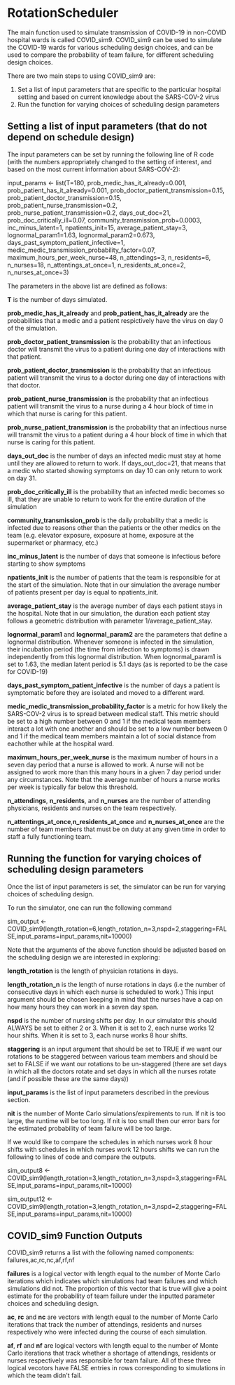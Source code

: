 # RotationScheduler

The main function used to simulate transmission of COVID-19 in non-COVID hospital wards is called COVID_sim9. COVID_sim9 can be used to simulate the COVID-19 wards for various scheduling design choices, and can be used to compare the probability of team failure, for different scheduling design choices.

There are two main steps to using COVID_sim9 are:
1) Set a list of input parameters that are specific to the particular hospital setting and based on current knowledge about the SARS-COV-2 virus
2) Run the function for varying choices of scheduling design parameters

## Setting a list of input parameters (that do not depend on schedule design)

The input parameters can be set by running the following line of R code (with the numbers appropriately changed to the setting of interest, and based on the most current information about SARS-COV-2):


input_params <- list(T=180,
                     prob_medic_has_it_already=0.001, 
                     prob_patient_has_it_already=0.001,
                     prob_doctor_patient_transmission=0.15,
                     prob_patient_doctor_transmission=0.15,
                     prob_patient_nurse_transmission=0.2,
                     prob_nurse_patient_transmission=0.2,
                     days_out_doc=21,
                     prob_doc_critically_ill=0.07,
                     community_transmission_prob=0.0003,
                     inc_minus_latent=1,
                     npatients_init=15,
                     average_patient_stay=3,
                     lognormal_param1=1.63,
                     lognormal_param2=0.673,
                     days_past_symptom_patient_infective=1,
                     medic_medic_transmission_probability_factor=0.07,
                     maximum_hours_per_week_nurse=48,
                     n_attendings=3,
                     n_residents=6,
                     n_nurses=18,
                     n_attentings_at_once=1,
                     n_residents_at_once=2,
                     n_nurses_at_once=3)
                     
The parameters in the above list are defined as follows:

**T** is the number of days simulated.

**prob_medic_has_it_already** and **prob_patient_has_it_already** are the probabilities that a medic and a patient respictively have the virus on day 0 of the simulation. 

**prob_doctor_patient_transmission** is the probability that an infectious doctor will transmit the virus to a patient during one day of interactions with that patient. 

**prob_patient_doctor_transmission** is the probability that an infectious patient will transmit the virus to a doctor during one day of interactions with that doctor.

**prob_patient_nurse_transmission** is the probability that an infectious patient will transmit the virus to a nurse during a 4 hour block of time in which that nurse is caring for this patient.

**prob_nurse_patient_transmission** is the probability that an infectious nurse will transmit the virus to a patient during a 4 hour block of time in which that nurse is caring for this patient.

**days_out_doc** is the number of days an infected medic must stay at home until they are allowed to return to work. If days_out_doc=21, that means that a medic who started showing symptoms on day 10 can only return to work on day 31.

**prob_doc_critically_ill** is the probability that an infected medic becomes so ill, that they are unable to return to work for the entire duration of the simulation

**community_transmission_prob** is the daily probability that a medic is infected due to reasons other than the patients or the other medics on the team (e.g. elevator exposure, exposure at home, exposure at the supermarket or pharmacy, etc.)

**inc_minus_latent** is the number of days that someone is infectious before starting to show symptoms

**npatients_init** is the number of patients that the team is responsible for at the start of the simulation. Note that in our simulation the average number of patients present per day is equal to npatients_init.

**average_patient_stay** is the average number of days each patient stays in the hospital. Note that in our simulation, the duration each patient stay follows a geometric distribution with parameter 1/average_patient_stay.

**lognormal_param1** and **lognormal_param2** are the parameters that define a lognormal distribution. Whenever someone is infected in the simulation, their incubation period (the time from infection to symptoms) is drawn independently from this lognormal distribution. When lognormal_param1 is set to 1.63, the median latent period is 5.1 days (as is reported to be the case for COVID-19)

**days_past_symptom_patient_infective** is the number of days a patient is symptomatic before they are isolated and moved to a different ward.

**medic_medic_transmission_probability_factor** is a metric for how likely the SARS-COV-2 virus is to spread between medical staff. This metric should be set to a high number between 0 and 1 if the medical team members interact a lot with one another  and should be set to a low number between 0 and 1 if the medical team members maintain a lot of social distance from eachother while at the hospital ward.

**maximum_hours_per_week_nurse** is the maximum number of hours in a seven day period that a nurse is allowed to work. A nurse will not be assigned to work more than this many hours in a given 7 day period under any circumstances. Note that the average number of hours a nurse works per week is typically far below this threshold.

**n_attendings**, **n_residents**, and **n_nurses** are the number of attending physicians, residents and nurses on the team respectively.

**n_attentings_at_once**,**n_residents_at_once** and **n_nurses_at_once** are the number of team members that must be on duty at any given time in order to staff a fully functioning team.

## Running the function for varying choices of scheduling design parameters

Once the list of input parameters is set, the simulator can be run for varying choices of scheduling design.

To run the simulator, one can run the following command

sim_output <- COVID_sim9(length_rotation=6,length_rotation_n=3,nspd=2,staggering=FALSE,input_params=input_params,nit=10000)

Note that the arguments of the above function should be adjusted based on the scheduling design we are interested in exploring:

**length_rotation** is the length of physician rotations in days.

**length_rotation_n** is the length of nurse rotations in days (i.e the number of consecutive days in which each nurse is scheduled to work.) This input argument should be chosen keeping in mind that the nurses have a cap on how many hours they can work in a seven day span.

**nspd** is the number of nursing shifts per day. In our simulator this should ALWAYS be set to either 2 or 3. When it is set to 2, each nurse works 12 hour shifts. When it is set to 3, each nurse works 8 hour shifts.

**staggering** is an input argument that should be set to TRUE if we want our rotations to be staggered between various team members and should be set to FALSE if we want our rotations to be un-staggered (there are set days in which all the doctors rotate and set days in which all the nurses rotate (and if possible these are the same days))

**input_params** is the list of input parameters described in the previous section.

**nit** is the number of Monte Carlo simulations/expirements to run. If nit is too large, the runtime will be too long. If nit is too small then our error bars for the estimated probability of team failure will be too large.

If we would like to compare the schedules in which nurses work 8 hour shifts with schedules in which nurses work 12 hours shifts we can run the following to lines of code and compare the outputs.

sim_output8 <- COVID_sim9(length_rotation=3,length_rotation_n=3,nspd=3,staggering=FALSE,input_params=input_params,nit=10000)

sim_output12 <- COVID_sim9(length_rotation=3,length_rotation_n=3,nspd=2,staggering=FALSE,input_params=input_params,nit=10000)


## COVID_sim9 Function Outputs

COVID_sim9 returns a list with the following named components: failures,ac,rc,nc,af,rf,nf

**failures** is a logical vector with length equal to the number of Monte Carlo iterations which indicates which simulations had team failures and which simulations did not. The proportion of this vector that is true will give a point estimate for the probability of team failure under the inputted parameter choices and scheduling design.

**ac**, **rc** and **nc** are vectors with length equal to the number of Monte Carlo iterations that track the number of attendings, residents and nurses respectively who were infected during the course of each simulation.

**af**, **rf** and **nf** are logical vectors with length equal to the number of Monte Carlo iterations that track whether a shortage of attendings, residents or nurses respectively was responsible for team failure. All of these three logical vecotors have FALSE entries in rows corresponding to simulations in which the team didn't fail.


